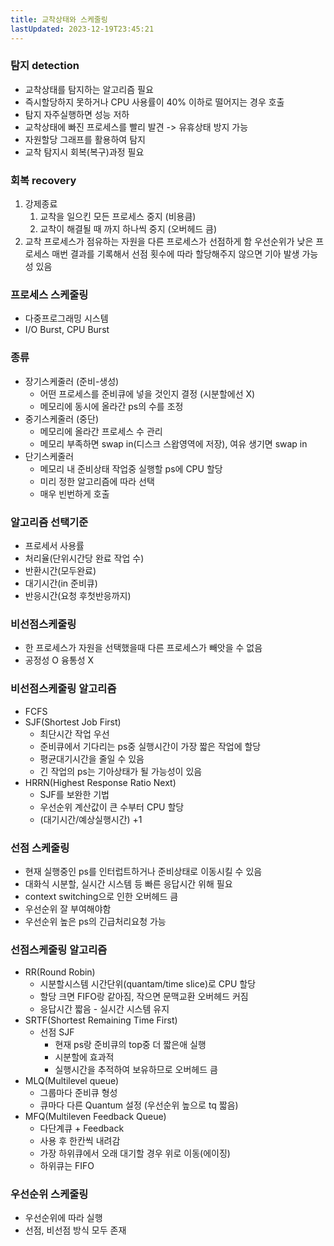 ```yaml
---
title: 교착상태와 스케줄링
lastUpdated: 2023-12-19T23:45:21
---
```

### 탐지 detection
- 교착상태를 탐지하는 알고리즘 필요
- 즉시할당하지 못하거나 CPU 사용률이 40% 이하로 떨어지는 경우 호출
- 탐지 자주실행하면 성능 저하
- 교착상태에 빠진 프로세스를 빨리 발견 -> 유휴상태 방지 가능
- 자원할당 그래프를 활용하여 탐지
- 교착 탐지시 회복(복구)과정 필요

### 회복 recovery
1. 강제종료
    1. 교착을 일으킨 모든 프로세스 중지 (비용큼)
    2. 교착이 해결될 때 까지 하나씩 중지 (오버헤드 큼)
2. 교착 프로세스가 점유하는 자원을 다른 프로세스가 선점하게 함
	우선순위가 낮은 프로세스
	매번 결과를 기록해서 선점 횟수에 따라 할당해주지 않으면 기아 발생 가능성 있음

### 프로세스 스케줄링
- 다중프로그래밍 시스템
- I/O Burst, CPU Burst

### 종류
- 장기스케줄러 (준비-생성)
    - 어떤 프로세스를 준비큐에 넣을 것인지 결정 (시분할에선 X)
    - 메모리에 동시에 올라간 ps의 수를 조정
- 중기스케줄러 (중단)
    - 메모리에 올라간 프로세스 수 관리
    - 메모리 부족하면 swap in(디스크 스왑영역에 저장), 여유 생기면 swap in
- 단기스케줄러
    - 메모리 내 준비상태 작업중 실행할 ps에 CPU 할당
    - 미리 정한 알고리즘에 따라 선택
    - 매우 빈번하게 호출

### 알고리즘 선택기준
- 프로세서 사용률
- 처리율(단위시간당 완료 작업 수)
- 반환시간(모두완료)
- 대기시간(in 준비큐)
- 반응시간(요청 후첫반응까지)

### 비선점스케줄링
- 한 프로세스가 자원을 선택했을때 다른 프로세스가 빼앗을 수 없음
- 공정성 O 융통성 X

### 비선점스케줄링 알고리즘
- FCFS
-  SJF(Shortest Job First)
    - 최단시간 작업 우선
    - 준비큐에서 기다리는 ps중 실행시간이 가장 짧은 작업에 할당
    - 평균대기시간을 줄일 수 있음
    - 긴 작업의 ps는 기아상태가 될 가능성이 있음
- HRRN(Highest Response Ratio Next)
    - SJF를 보완한 기법
    - 우선순위 계산값이 큰 수부터 CPU 할당
    - (대기시간/예상실행시간) +1

### 선점 스케줄링
- 현재 실행중인 ps를 인터럽트하거나 준비상태로 이동시킬 수 있음
- 대화식 시분할, 실시간 시스템 등 빠른 응답시간 위해 필요
- context switching으로 인한 오버헤드 큼
- 우선순위 잘 부여해야함
- 우선순위 높은 ps의 긴급처리요청 가능

### 선점스케줄링 알고리즘
- RR(Round Robin)
    - 시분할시스템 시간단위(quantam/time slice)로 CPU 할당
    - 할당 크면 FIFO랑 같아짐, 작으면 문맥교환 오버헤드 커짐
    - 응답시간 짧음 - 실시간 시스템 유지
- SRTF(Shortest Remaining Time First)
    - 선점 SJF
        - 현재 ps랑 준비큐의 top중 더 짧은애 실행
        - 시분할에 효과적
        - 실행시간을 추적하여 보유하므로 오버헤드 큼
- MLQ(Multilevel queue)
    - 그룹마다 준비큐 형성
    - 큐마다 다른 Quantum 설정 (우선순위 높으로 tq 짧음)
- MFQ(Multileven Feedback Queue)
    - 다단계큐 + Feedback
    - 사용 후 한칸씩 내려감
    - 가장 하위큐에서 오래 대기할 경우 위로 이동(에이징)
    - 하위큐는 FIFO

### 우선순위 스케줄링
- 우선순위에 따라 실행
- 선점, 비선점 방식 모두 존재
